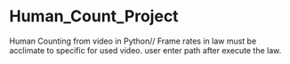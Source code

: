 # Human_Count_Project
Human Counting from video in Python// Frame rates in law must be acclimate to specific for used video. user enter path after execute the law.
